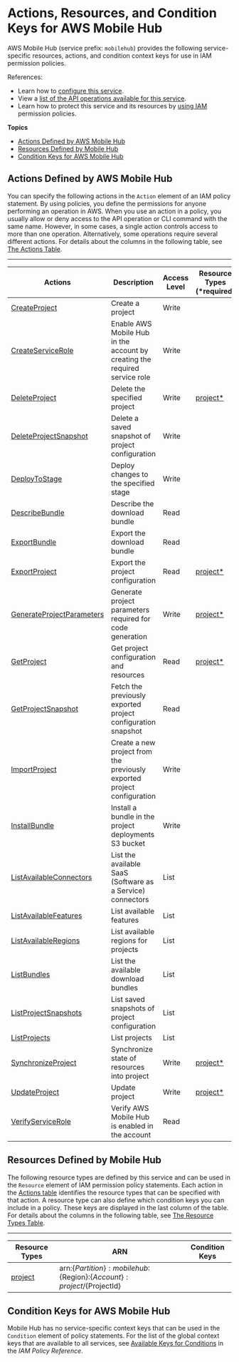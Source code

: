 # Actions, Resources, and Condition Keys for AWS Mobile Hub<a name="list_awsmobilehub"></a>

AWS Mobile Hub \(service prefix: `mobilehub`\) provides the following service\-specific resources, actions, and condition context keys for use in IAM permission policies\.

References:
+ Learn how to [configure this service](http://docs.aws.amazon.com/mobile-hub/latest/developerguide/)\.
+ View a [list of the API operations available for this service](http://docs.aws.amazon.com/mobile-hub/latest/developerguide/)\.
+ Learn how to protect this service and its resources by [using IAM](http://docs.aws.amazon.com/mobile-hub/latest/developerguide/reference-mobile-hub-iam-auth-access.html) permission policies\.

**Topics**
+ [Actions Defined by AWS Mobile Hub](#awsmobilehub-actions-as-permissions)
+ [Resources Defined by Mobile Hub](#awsmobilehub-resources-for-iam-policies)
+ [Condition Keys for AWS Mobile Hub](#awsmobilehub-policy-keys)

## Actions Defined by AWS Mobile Hub<a name="awsmobilehub-actions-as-permissions"></a>

You can specify the following actions in the `Action` element of an IAM policy statement\. By using policies, you define the permissions for anyone performing an operation in AWS\. When you use an action in a policy, you usually allow or deny access to the API operation or CLI command with the same name\. However, in some cases, a single action controls access to more than one operation\. Alternatively, some operations require several different actions\. For details about the columns in the following table, see [The Actions Table](reference_policies_actions-resources-contextkeys.md#actions_table)\.


****  

| Actions | Description | Access Level | Resource Types \(\*required\) | Condition Keys | Dependent Actions | 
| --- | --- | --- | --- | --- | --- | 
|   [ CreateProject ](http://docs.aws.amazon.com/mobile-hub/latest/developerguide/managed-policies.html)  | Create a project | Write |  |  |  | 
|   [ CreateServiceRole ](http://docs.aws.amazon.com/mobile-hub/latest/developerguide/managed-policies.html)  | Enable AWS Mobile Hub in the account by creating the required service role | Write |  |  |  | 
|   [ DeleteProject ](http://docs.aws.amazon.com/mobile-hub/latest/developerguide/managed-policies.html)  | Delete the specified project | Write |   [ project\* ](#awsmobilehub-project)   |  |  | 
|   [ DeleteProjectSnapshot ](http://docs.aws.amazon.com/mobile-hub/latest/developerguide/managed-policies.html)  | Delete a saved snapshot of project configuration | Write |  |  |  | 
|   [ DeployToStage ](http://docs.aws.amazon.com/mobile-hub/latest/developerguide/managed-policies.html)  | Deploy changes to the specified stage | Write |  |  |  | 
|   [ DescribeBundle ](http://docs.aws.amazon.com/mobile-hub/latest/developerguide/managed-policies.html)  | Describe the download bundle | Read |  |  |  | 
|   [ ExportBundle ](http://docs.aws.amazon.com/mobile-hub/latest/developerguide/managed-policies.html)  | Export the download bundle | Read |  |  |  | 
|   [ ExportProject ](http://docs.aws.amazon.com/mobile-hub/latest/developerguide/managed-policies.html)  | Export the project configuration | Read |   [ project\* ](#awsmobilehub-project)   |  |  | 
|   [ GenerateProjectParameters ](http://docs.aws.amazon.com/mobile-hub/latest/developerguide/managed-policies.html)  | Generate project parameters required for code generation | Write |   [ project\* ](#awsmobilehub-project)   |  |  | 
|   [ GetProject ](http://docs.aws.amazon.com/mobile-hub/latest/developerguide/managed-policies.html)  | Get project configuration and resources | Read |   [ project\* ](#awsmobilehub-project)   |  |  | 
|   [ GetProjectSnapshot ](http://docs.aws.amazon.com/mobile-hub/latest/developerguide/managed-policies.html)  | Fetch the previously exported project configuration snapshot | Read |  |  |  | 
|   [ ImportProject ](http://docs.aws.amazon.com/mobile-hub/latest/developerguide/managed-policies.html)  | Create a new project from the previously exported project configuration | Write |  |  |  | 
|   [ InstallBundle ](http://docs.aws.amazon.com/mobile-hub/latest/developerguide/managed-policies.html)  | Install a bundle in the project deployments S3 bucket | Write |  |  |  | 
|   [ ListAvailableConnectors ](http://docs.aws.amazon.com/mobile-hub/latest/developerguide/managed-policies.html)  | List the available SaaS \(Software as a Service\) connectors | List |  |  |  | 
|   [ ListAvailableFeatures ](http://docs.aws.amazon.com/mobile-hub/latest/developerguide/managed-policies.html)  | List available features | List |  |  |  | 
|   [ ListAvailableRegions ](http://docs.aws.amazon.com/mobile-hub/latest/developerguide/managed-policies.html)  | List available regions for projects | List |  |  |  | 
|   [ ListBundles ](http://docs.aws.amazon.com/mobile-hub/latest/developerguide/managed-policies.html)  | List the available download bundles | List |  |  |  | 
|   [ ListProjectSnapshots ](http://docs.aws.amazon.com/mobile-hub/latest/developerguide/managed-policies.html)  | List saved snapshots of project configuration | List |  |  |  | 
|   [ ListProjects ](http://docs.aws.amazon.com/mobile-hub/latest/developerguide/managed-policies.html)  | List projects | List |  |  |  | 
|   [ SynchronizeProject ](http://docs.aws.amazon.com/mobile-hub/latest/developerguide/managed-policies.html)  | Synchronize state of resources into project | Write |   [ project\* ](#awsmobilehub-project)   |  |  | 
|   [ UpdateProject ](http://docs.aws.amazon.com/mobile-hub/latest/developerguide/managed-policies.html)  | Update project | Write |   [ project\* ](#awsmobilehub-project)   |  |  | 
|   [ VerifyServiceRole ](http://docs.aws.amazon.com/mobile-hub/latest/developerguide/managed-policies.html)  | Verify AWS Mobile Hub is enabled in the account | Read |  |  |  | 

## Resources Defined by Mobile Hub<a name="awsmobilehub-resources-for-iam-policies"></a>

The following resource types are defined by this service and can be used in the `Resource` element of IAM permission policy statements\. Each action in the [Actions table](#awsmobilehub-actions-as-permissions) identifies the resource types that can be specified with that action\. A resource type can also define which condition keys you can include in a policy\. These keys are displayed in the last column of the table\. For details about the columns in the following table, see [The Resource Types Table](reference_policies_actions-resources-contextkeys.md#resources_table)\.


****  

| Resource Types | ARN | Condition Keys | 
| --- | --- | --- | 
|   [ project ](http://docs.aws.amazon.com/mobile-hub/latest/developerguide/reference-mobile-hub-iam-managed-policies.html)  |  arn:$\{Partition\}:mobilehub:$\{Region\}:$\{Account\}:project/$\{ProjectId\}  |  | 

## Condition Keys for AWS Mobile Hub<a name="awsmobilehub-policy-keys"></a>

Mobile Hub has no service\-specific context keys that can be used in the `Condition` element of policy statements\. For the list of the global context keys that are available to all services, see [Available Keys for Conditions](reference_policies_condition-keys.html#AvailableKeys) in the *IAM Policy Reference*\.